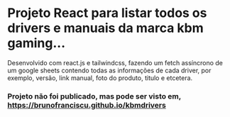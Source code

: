 # Projeto React para listar todos os drivers e manuais da marca kbm gaming...

Desenvolvido com react.js e tailwindcss, fazendo um fetch assíncrono de um google sheets contendo todas as informações de cada driver, por exemplo, versão, link manual, foto do produto, titulo e etcetera.

### Projeto não foi publicado, mas pode ser visto em, https://brunofranciscu.github.io/kbmdrivers

